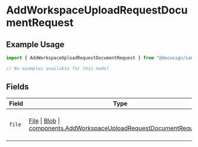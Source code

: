 # AddWorkspaceUploadRequestDocumentRequest

## Example Usage

```typescript
import { AddWorkspaceUploadRequestDocumentRequest } from "@docusign/iam-sdk/models/components";

// No examples available for this model
```

## Fields

| Field                                                                                                                                                                                                                                                              | Type                                                                                                                                                                                                                                                               | Required                                                                                                                                                                                                                                                           | Description                                                                                                                                                                                                                                                        |
| ------------------------------------------------------------------------------------------------------------------------------------------------------------------------------------------------------------------------------------------------------------------ | ------------------------------------------------------------------------------------------------------------------------------------------------------------------------------------------------------------------------------------------------------------------ | ------------------------------------------------------------------------------------------------------------------------------------------------------------------------------------------------------------------------------------------------------------------ | ------------------------------------------------------------------------------------------------------------------------------------------------------------------------------------------------------------------------------------------------------------------ |
| `file`                                                                                                                                                                                                                                                             | [File](https://developer.mozilla.org/en-US/docs/Web/API/File) \| [Blob](https://developer.mozilla.org/en-US/docs/Web/API/Blob) \| [components.AddWorkspaceUploadRequestDocumentRequestFile](../../models/components/addworkspaceuploadrequestdocumentrequestfile.md) | :heavy_minus_sign:                                                                                                                                                                                                                                                 | The file within the multipart/form-data                                                                                                                                                                                                                            |